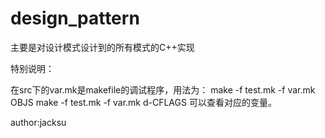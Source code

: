 design_pattern
==============

主要是对设计模式设计到的所有模式的C++实现

特别说明：

在src下的var.mk是makefile的调试程序，用法为：
make -f test.mk -f var.mk OBJS
make -f test.mk -f var.mk d-CFLAGS
可以查看对应的变量。



author:jacksu
